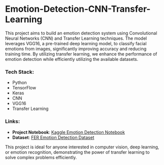 # Emotion-Detection-CNN-Transfer-Learning

This project aims to build an emotion detection system using Convolutional Neural Networks (CNN) and Transfer Learning techniques. The model leverages VGG16, a pre-trained deep learning model, to classify facial emotions from images, significantly improving accuracy and reducing training time. By utilizing transfer learning, we enhance the performance of emotion detection while efficiently utilizing the available datasets.

### Tech Stack:
- Python
- TensorFlow
- Keras
- CNN
- VGG16
- Transfer Learning

### Links:
- **Project Notebook**: [Kaggle Emotion Detection Notebook](https://www.kaggle.com/code/mahmoudahmed6/emotion-detection-cnn-transfer-learning)
- **Dataset**: [FER Emotion Detection Dataset](https://www.kaggle.com/datasets/ananthu017/emotion-detection-fer)

This project is ideal for anyone interested in computer vision, deep learning, or emotion recognition, demonstrating the power of transfer learning to solve complex problems efficiently.
